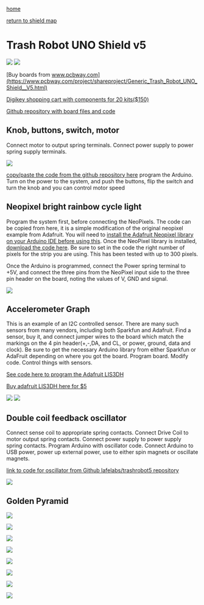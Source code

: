 [home](index.html)

[return to shield map](maps/shield)

# Trash Robot UNO Shield v5

![](https://i.imgur.com/fzFvL7B.jpg)
![](https://i.imgur.com/qy2o8oR.jpg)

[Buy boards from www.pcbway.com](https://www.pcbway.com/project/shareproject/Generic_Trash_Robot_UNO_Shield__V5.html)

[Digikey shopping cart with components for 20 kits($150)](https://www.digikey.com/short/92z70jhr)

[Github repository with board files and code](https://github.com/LafeLabs/trashrobot5/tree/master/boards)

## Knob, buttons, switch, motor

Connect motor to output spring terminals.  Connect power supply to power spring supply terminals.

![](https://i.imgur.com/ooTwwea.jpg)

[copy/paste the code from the github repository here](https://raw.githubusercontent.com/LafeLabs/trashrobot5/master/arduinocode/knob_buttons_motor/knob_buttons_motor.ino) program the Arduino.  Turn on the power to the system, and push the buttons, flip the switch and turn the knob and you can control motor speed

## Neopixel bright rainbow cycle light

Program the system first, before connecting the NeoPixels.  The code can be copied from here, it is a simple modification of the original neopixel example from Adafruit.  You will need to [install the Adafruit Neopixel library on your Arduino IDE before using this](https://learn.adafruit.com/adafruit-neopixel-uberguide/arduino-library-installation).  Once the NeoPixel library is installed, [download the code here](https://raw.githubusercontent.com/LafeLabs/trashrobot5/master/arduinocode/white-led-fades/white-led-fades.ino).  Be sure to set in the code the right number of pixels for the strip you are using.  This has been tested with up to 300 pixels.  

Once the Arduino is programmed, connect the Power spring terminal to +5V, and connect the three pins from the NeoPixel input side to the three pin header on the board, noting the values of V, GND and signal.  

![](https://i.imgur.com/mkrSXRB.jpg)

## Accelerometer Graph

This is an example of an I2C controlled sensor.  There are many such sensors from many vendors, including both Sparkfun and Adafruit.  Find a sensor, buy it, and connect jumper wires to the board which match the markings on the 4 pin header(+,-,DA, and CL, or power, ground, data and clock).  Be sure to get the necessary Arduino library from either Sparkfun or AdaFruit depending on where you got the board.  Program board.  Modify code. Control things with sensors.

[See code here to program the Adafruit LIS3DH](https://raw.githubusercontent.com/LafeLabs/trashrobot5/master/arduinocode/Adafruit_LIS3DH_data_plotting/Adafruit_LIS3DH_data_plotting.ino)

[Buy adafruit LIS3DH here for $5](https://www.adafruit.com/product/2809)

![](https://i.imgur.com/b4vxVvn.jpg)
![](https://i.imgur.com/ZGoIO0U.jpg)

## Double coil feedback oscillator

Connect sense coil to appropriate spring contacts. Connect Drive Coil to motor output spring contacts. Connect power supply to power supply spring contacts.  Program Arduino with oscillator code.  Connect Arduino to USB power, power up external power, use to either spin magnets or oscillate magnets.

[link to code for oscillator from Github lafelabs/trashrobot5 repository](https://raw.githubusercontent.com/LafeLabs/trashrobot5/master/arduinocode/oscillator/oscillator.ino)

![](https://i.imgur.com/UUKVs4u.jpg)

## Golden Pyramid

![](https://i.imgur.com/Rj7pzZx.png)

![](https://i.imgur.com/9S73t3A.jpg)

![](https://i.imgur.com/KNKkTUf.jpg)

![](https://i.imgur.com/JOd7rLB.jpg)

![](https://i.imgur.com/yeHonep.jpg)

![](https://i.imgur.com/605Afs0.jpg)

![](https://i.imgur.com/3OcaYVq.jpg)

![](https://i.imgur.com/1RFYgKx.jpg)



